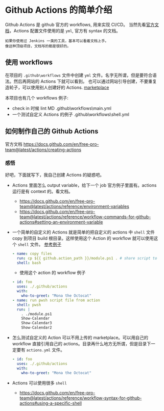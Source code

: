 # Github Actions 的简单介绍

Github Actions 是 github 官方的 workflows, 用来实现 CI/CD。
当然先看[官方文档](https://docs.github.com/en/free-pro-team@latest/actions)，Actions 配置文件使用的是 `yml`, 官方有 syntax 的文档。

```text
如果你使用过 Jenkins 一类的工具，基本可以看着文档上手。
像这种顶级项目，文档写的都是很好的。
```

## 使用 workflows

在项目的 `.github\workflows` 文件中创建 `yml` 文件。名字无所谓，但是要符合语法。然后再网站的 Actions 下就可以看到。
也可以通过网站引导创建，不要重复造轮子，可以使用别人创建好的 Actions. [marketplace](https://github.com/marketplace?type=actions)

本项目也有几个 workflows 例子:

- check in 时候 lint MD
  .github\workflows\main.yml
- 一个测试自定义 Actions 的例子
  .github\workflows\shell.yml

## 如何制作自己的 Github Actions

官方文档 https://docs.github.com/en/free-pro-team@latest/actions/creating-actions

### 感悟

好吧，下面就写下，我自己创建 Actions 的疑惑吧。

- Actions 里面怎么 output variable，给下一个 job
  官方例子里面有。actions 运行是有 context 的。看文档。

  - https://docs.github.com/en/free-pro-team@latest/actions/reference/environment-variables
  - https://docs.github.com/en/free-pro-team@latest/actions/reference/workflow-commands-for-github-actions#setting-an-environment-variable

- 一个简单的自定义的 Actions
  就是简单的把自定义的 actions 中 `shell` 文件 copy 到项目 build 根目录。这样使用这个 Action 的 workflow 就可以使用这个 `shell` 文件。
  [参考例子](.github\actions\action.yml)

  ```yml
  - name: copy files
    run: cp ${{ github.action_path }}/module.ps1 . # share script to user
    shell: bash
  ```

  - 使用这个 action 的 workflow 例子

  ```yml
  - id: foo
    uses: ./.github/actions
    with:
      who-to-greet: "Mona the Octocat"
  - name: run pwsh script file from action
    shell: pwsh
    run: |
      . ./module.ps1
      Show-Calendar
      Show-Calendar3
      Show-Calendar2
  ```

- 怎么测试自定义的 Action
  可以不用上传的 marketplace。可以用自己的 workflow 直接引用自己的 actions。目录再什么地方无所谓，但是目录下一定要有 `actions.yml` 文件。

  ```yml
  - id: foo
    uses: ./.github/actions
    with:
      who-to-greet: "Mona the Octocat"
  ```

- Actions 可以使用很多 `shell`
  - https://docs.github.com/en/free-pro-team@latest/actions/reference/workflow-syntax-for-github-actions#using-a-specific-shell
